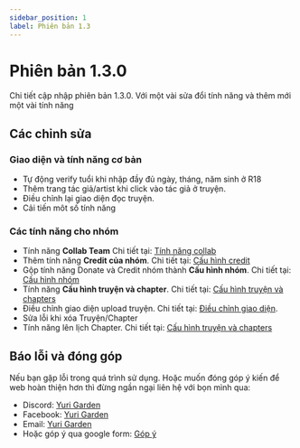 ```yaml
---
sidebar_position: 1
label: Phiên bản 1.3
---
```


# Phiên bản 1.3.0

Chi tiết cập nhập phiên bản 1.3.0. Với một vài sửa đổi tính năng và thêm mới một vài tính năng

## Các chỉnh sửa

### Giao diện và tính năng cơ bản

- Tự động verify tuổi khi nhập đầy đủ ngày, tháng, năm sinh ở R18
- Thêm trang tác giả/artist khi click vào tác giả ở truyện.
- Điều chỉnh lại giao diện đọc truyện.
- Cải tiến môt số tính năng

### Các tính năng cho nhóm

- Tính năng **Collab Team** Chi tiết tại: [Tính năng collab](/docs/Team/team_collab)
- Thêm tính năng **Credit của nhóm**. Chi tiết tại: [Cấu hình credit](/docs/Team/team_config#cấu-hình-credit)
- Gộp tính năng Donate và Credit nhóm thành **Cấu hình nhóm**. Chi tiết tại: [Cấu hình nhóm](/docs/Team/team_config)
- Tính năng **Cấu hình truyện và chapter**. Chi tiết tại: [Cấu hình truyện và chapters](/docs/Team/comic_config)
- Điều chỉnh giao diện upload truyện. Chi tiết tại: [Điều chỉnh giao diện](/docs/Team/upload_comic#thông-tin-truyện).
- Sửa lỗi khi xóa Truyện/Chapter
- Tính năng lên lịch Chapter. Chi tiết tại: [Cấu hình truyện và chapters](/docs/Team/comic_config#cấu-hình-chapter)

## Báo lỗi và đóng góp

Nếu bạn gặp lỗi trong quá trình sử dụng. Hoặc muốn đóng góp ý kiến để web hoàn thiện hơn thì đừng ngần ngại liên hệ với bọn mình qua:

- Discord: [Yuri Garden](https://discord.yurigarden.com)
- Facebook: [Yuri Garden](https://www.facebook.com/YuriGarden.Page/)
- Email: [Yuri Garden](mailto:yurigarden.contact@gmail.com)
- Hoặc góp ý qua google form: [Góp ý](https://forms.gle/1CAFcN4uEzdPwXEz8)
 